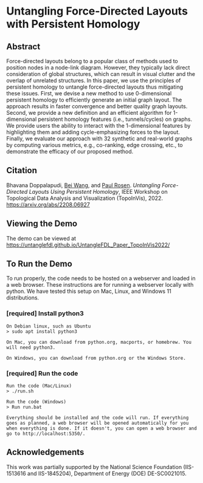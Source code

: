 # Untangling Force-Directed Layouts with Persistent Homology


## Abstract

Force-directed layouts belong to a popular class of methods used to position nodes in a node-link diagram. However, they typically lack direct consideration of global structures, which can result in visual clutter and the overlap of unrelated structures. In this paper, we use the principles of persistent homology to untangle force-directed layouts thus mitigating these issues. First, we devise a new method to use 0-dimensional persistent homology to efficiently generate an initial graph layout. The approach results in faster convergence and better quality graph layouts. Second, we provide a new definition and an efficient algorithm for 1-dimensional persistent homology features (i.e., tunnels/cycles) on graphs. We provide users the ability to interact with the 1-dimensional features by highlighting them and adding cycle-emphasizing forces to the layout. Finally, we evaluate our approach with 32 synthetic and real-world graphs by computing various metrics, e.g., co-ranking, edge crossing, etc., to demonstrate the efficacy of our proposed method.


## Citation

Bhavana Doppalapudi, <a href="http://www.sci.utah.edu/~beiwang/">Bei Wang</a>, and <a href="https://cspaul.com">Paul Rosen</a>. *Untangling Force-Directed Layouts Using Persistent Homology*, IEEE Workshop on Topological Data Analysis and Visualization (TopoInVis), 2022. <a href="https://arxiv.org/abs/2208.06927">https://arxiv.org/abs/2208.06927</a>


## Viewing the Demo

The demo can be viewed at <a href="https://untanglefdl.github.io/UntangleFDL_Paper_TopoInVis2022/">https://untanglefdl.github.io/UntangleFDL_Paper_TopoInVis2022/</a>


## To Run the Demo

To run properly, the code needs to be hosted on a webserver and loaded in a web browser. These instructions are for running a webserver locally with python. We have tested this setup on Mac, Linux, and Windows 11 distributions. 

### [required] Install python3

    On Debian linux, such as Ubuntu
    > sudo apt install python3

    On Mac, you can download from python.org, macports, or homebrew. You will need python3. 

    On Windows, you can download from python.org or the Windows Store.

### [required] Run the code

    Run the code (Mac/Linux)
    > ./run.sh
    
    Run the code (Windows)
    > Run run.bat
    
    Everything should be installed and the code will run. If everything goes as planned, a web browser will be opened automatically for you when everything is done. If it doesn't, you can open a web browser and go to http://localhost:5350/.



## Acknowledgements
    
This work was partially supported by the National Science Foundation (IIS-1513616 and IIS-1845204), Department of Energy (DOE) DE-SC0021015.
